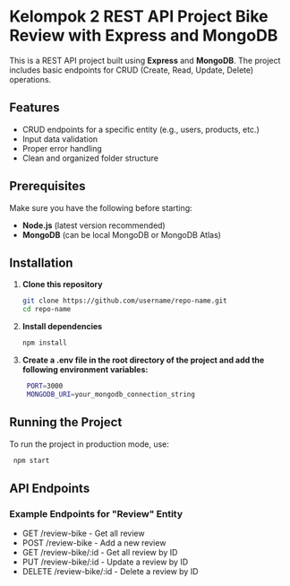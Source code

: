 # **Kelompok 2 REST API Project Bike Review with Express and MongoDB**

This is a REST API project built using **Express** and **MongoDB**. The project includes basic endpoints for CRUD (Create, Read, Update, Delete) operations.

## **Features**

- CRUD endpoints for a specific entity (e.g., users, products, etc.)
- Input data validation
- Proper error handling
- Clean and organized folder structure

## **Prerequisites**

Make sure you have the following before starting:

- **Node.js** (latest version recommended)
- **MongoDB** (can be local MongoDB or MongoDB Atlas)

## **Installation**

1. **Clone this repository**

   ```bash
   git clone https://github.com/username/repo-name.git
   cd repo-name

2. **Install dependencies**
    ```bash
    npm install


3. **Create a .env file in the root directory of the project and add the following environment variables:**
   ```bash
    PORT=3000
    MONGODB_URI=your_mongodb_connection_string

## **Running the Project**
To run the project in production mode, use:
  ```bash
   npm start
   ```

## **API Endpoints**

### **Example Endpoints for "Review" Entity**

- GET /review-bike - Get all review
- POST /review-bike - Add a new review
- GET /review-bike/:id - Get all review by ID
- PUT /review-bike/:id - Update a review by ID
- DELETE /review-bike/:id - Delete a review by ID
